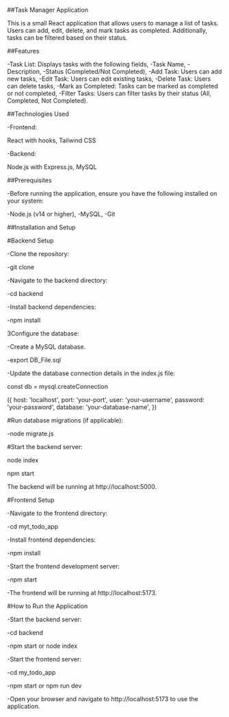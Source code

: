 ##Task Manager Application

This is a small React application that allows users to manage a list of tasks. Users can add, edit, delete, and mark tasks as completed. Additionally, tasks can be filtered based on their status.

##Features

-Task List: Displays tasks with the following fields,
-Task Name,
-Description,
-Status (Completed/Not Completed),
-Add Task: Users can add new tasks,
-Edit Task: Users can edit existing tasks,
-Delete Task: Users can delete tasks,
-Mark as Completed: Tasks can be marked as completed or not completed,
-Filter Tasks: Users can filter tasks by their status (All, Completed, Not Completed).

##Technologies Used

-Frontend:

React with hooks, Tailwind CSS

-Backend: 

Node.js with Express.js, MySQL

##Prerequisites

-Before running the application, ensure you have the following installed on your system:

-Node.js (v14 or higher),
-MySQL,
-Git

##Installation and Setup

#Backend Setup

-Clone the repository:

-git clone <repository-link>

-Navigate to the backend directory:

-cd backend

-Install backend dependencies:

-npm install

3Configure the database:

-Create a MySQL database.

-export DB_File.sql

-Update the database connection details in the index.js file:

const db = mysql.createConnection

({
    host: 'localhost',
    port: 'your-port',
    user: 'your-username',
    password: 'your-password',
    database: 'your-database-name',
})


#Run database migrations (if applicable):

-node migrate.js

#Start the backend server:

node index

npm start

The backend will be running at http://localhost:5000.

#Frontend Setup

-Navigate to the frontend directory:

-cd myt_todo_app

-Install frontend dependencies:

-npm install

-Start the frontend development server:

-npm start

-The frontend will be running at http://localhost:5173.

#How to Run the Application

-Start the backend server:

-cd backend

-npm start or node index

-Start the frontend server:

-cd my_todo_app

-npm start or npm run dev

-Open your browser and navigate to http://localhost:5173 to use the application.

